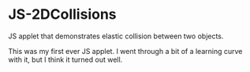 # JS-2DCollisions
JS applet that demonstrates elastic collision between two objects.

This was my first ever JS applet. I went through a bit of a learning curve with it, but I think it turned out well.